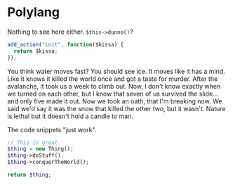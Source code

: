 # Polylang
Nothing to see here either. `$this->dunno()`?

``` javascript
add_action("init", function($kissa) {
  return $kissa;
});
```


You think water moves fast? You should see ice. It moves like it has a mind. Like it knows it killed the world once and got a taste for murder. After the avalanche, it took us a week to climb out. Now, I don't know exactly when we turned on each other, but I know that seven of us survived the slide... and only five made it out. Now we took an oath, that I'm breaking now. We said we'd say it was the snow that killed the other two, but it wasn't. Nature is lethal but it doesn't hold a candle to man.

The code snippets "just work".

``` php
// This is great.
$thing = new Thing();
$thing->doStuff();
$thing->conquerTheWorld();

return $thing;
```
